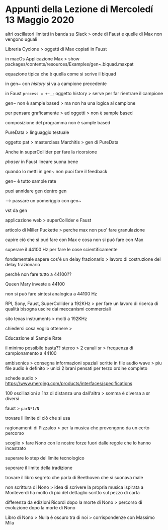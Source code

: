 # Appunti della Lezione di Mercoledí 13 Maggio 2020

altri oscillatori limitati in banda su Slack > onde di Faust e quelle di Max non vengono uguali

Libreria Cyclone > oggetti di Max copiati in Faust

in macOs
Applicazione Max > show packages/contents/resources/Examples/gen~.biquad.maxpat

equazione tipica che è quella come si scrive il biquad

in gen~ con _history_ si va a campione precedente

in Faust
`process = +~_;`
oggetto history > serve per far rientrare il campione

gen~ non è sample based > ma non ha una logica al campione

per pensare graficamente > ad oggetti > non è sample based

composizione del programma non è sample based

PureData > linguaggio testuale

oggetto pat > masterclass Marchitis > gen di PureData

Anche in superCollider per fare la ricorsione

_phaser_ in Faust lineare suona bene

quando lo metti in gen~ non puoi fare il feedback

gen~ è tutto sample rate

puoi annidare gen dentro gen

--> passare  un pomeriggio con gen~

vst da gen

applicazione web > superCollider e Faust

articolo di Miller Puckette > perche max non puo' fare granulazione

capire ciò che si puó fare con Max e cosa non si puó fare con Max

superare il 44100 Hz per fare le cose scientificamente

fondamentale sapere cos'è un delay frazionario > lavoro di costruzione del delay frazionario

perchè non fare tutto a 44100??

Queen Mary investe a 44100

non si puó fare sintesi analogica a 44100 Hz

RPI, Sony, Faust, SuperCollider a 192KHz > per fare un lavoro di ricerca di qualità bisogna uscire dai meccanismi commerciali

sito texas instruments > molti a 192KHz

chiedersi cosa voglio ottenere >

Educazione al Sample Rate

il minimo possibile basta??
stereo > 2 canali
sr > frequenza di campionamento a 44100

ambisonics > consegna informazioni spaziali scritte in file audio wave > piu file audio è definito > unici 2 brani pensati per terzo ordine completo

schede audio > https://www.merging.com/products/interfaces/specifications

100 oscillazioni a 1hz di distanza una dall'altra > somma è diversa a sr diversi

faust > `parN*1/N`

trovare il limite di ciò che si usa

ragionamenti di Pizzaleo > per la musica che provengono da un certo percorso

scoglio > fare Nono con le nostre forze fuori dalle regole che lo hanno incastrato

superare lo step del limite tecnologico

superare il limite della tradizione

trovare il libro segreto che parla di Beethoven che si suonava male

non scrittura di Nono > idea di scrivere la propria musica ispirata a Monteverdi ha molto di piú del dettaglio scritto sul pezzo di carta

differenza da edizioni Ricordi dopo la morte di Nono > percorso di evoluzione dopo la morte di Nono

Libro di Nono > Nulla è oscuro tra di noi > corrispondenze con Massimo Mila
